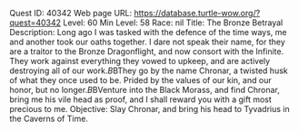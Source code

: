 Quest ID: 40342
Web page URL: https://database.turtle-wow.org/?quest=40342
Level: 60
Min Level: 58
Race: nil
Title: The Bronze Betrayal
Description: Long ago I was tasked with the defence of the time ways, me and another took our oaths together. I dare not speak their name, for they are a traitor to the Bronze Dragonflight, and now consort with the Infinite. They work against everything they vowed to upkeep, and are actively destroying all of our work.$B$BThey go by the name Chronar, a twisted husk of what they once used to be. Prided by the values of our kin, and our honor, but no longer.$B$BVenture into the Black Morass, and find Chronar, bring me his vile head as proof, and I shall reward you with a gift most precious to me.
Objective: Slay Chronar, and bring his head to Tyvadrius in the Caverns of Time.
